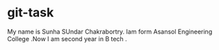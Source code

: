 # git-task
My name is Sunha SUndar Chakrabortry. Iam form Asansol Engineering College .Now I am second year in B tech .
